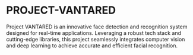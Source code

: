 # PROJECT-VANTARED
Project VANTARED is an innovative face detection and recognition system designed for real-time applications. Leveraging a robust tech stack and cutting-edge libraries, this project seamlessly integrates computer vision and deep learning to achieve accurate and efficient facial recognition.
